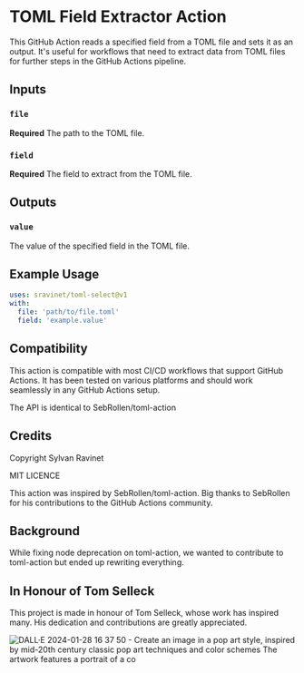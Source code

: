 # TOML Field Extractor Action

This GitHub Action reads a specified field from a TOML file and sets it as an
output. It's useful for workflows that need to extract data from TOML files for
further steps in the GitHub Actions pipeline.

## Inputs

### `file`

**Required** The path to the TOML file.

### `field`

**Required** The field to extract from the TOML file.

## Outputs

### `value`

The value of the specified field in the TOML file.

## Example Usage

```yml
uses: sravinet/toml-select@v1
with:
  file: 'path/to/file.toml'
  field: 'example.value'
```

## Compatibility

This action is compatible with most CI/CD workflows that support GitHub
Actions. It has been tested on various platforms and should work seamlessly
in any GitHub Actions setup.

The API is identical to SebRollen/toml-action

## Credits

Copyright Sylvan Ravinet

MIT LICENCE

This action was inspired by SebRollen/toml-action. Big thanks to SebRollen
for his contributions to the GitHub Actions community.

## Background

While fixing node deprecation on toml-action, we wanted to contribute to
toml-action but ended up rewriting everything.

## In Honour of Tom Selleck

This project is made in honour of Tom Selleck, whose work has inspired many.
His dedication and contributions are greatly appreciated.

![DALL·E 2024-01-28 16 37 50 - Create an image in a pop art style, inspired by mid-20th century classic pop art techniques and color schemes  The artwork features a portrait of a co](https://github.com/sravinet/toml-select/assets/1691996/bd2c1cd6-1d49-4cee-a312-4b5fc511c98f)


